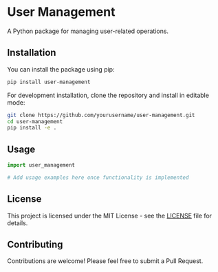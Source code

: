 # User Management

A Python package for managing user-related operations.

## Installation

You can install the package using pip:

```bash
pip install user-management
```

For development installation, clone the repository and install in editable mode:

```bash
git clone https://github.com/yourusername/user-management.git
cd user-management
pip install -e .
```

## Usage

```python
import user_management

# Add usage examples here once functionality is implemented
```

## License

This project is licensed under the MIT License - see the [LICENSE](LICENSE) file for details.

## Contributing

Contributions are welcome! Please feel free to submit a Pull Request.